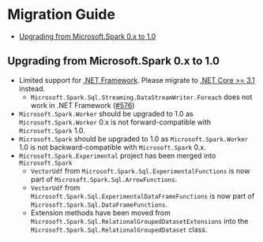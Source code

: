 # Migration Guide
- [Upgrading from Microsoft.Spark 0.x to 1.0](#upgrading-from-microsoftspark-0x-to-10)

## Upgrading from Microsoft.Spark 0.x to 1.0
- Limited support for [.NET Framework](https://dotnet.microsoft.com/learn/dotnet/what-is-dotnet-framework). Please migrate to [.NET Core >= 3.1](https://dotnet.microsoft.com/download/dotnet-core) instead.
  - `Microsoft.Spark.Sql.Streaming.DataStreamWriter.Foreach` does not work in .NET Framework ([#576](https://github.com/dotnet/spark/issues/576))
- `Microsoft.Spark.Worker` should be upgraded to 1.0 as `Microsoft.Spark.Worker` 0.x is not forward-compatible with `Microsoft.Spark` 1.0.
- `Microsoft.Spark` should be upgraded to 1.0 as `Microsoft.Spark.Worker` 1.0 is not backward-compatible with `Microsoft.Spark` 0.x.
- `Microsoft.Spark.Experimental` project has been merged into `Microsoft.Spark`
  - `VectorUdf` from `Microsoft.Spark.Sql.ExperimentalFunctions` is now part of `Microsoft.Spark.Sql.ArrowFunctions`.
  - `VectorUdf` from `Microsoft.Spark.Sql.ExperimentalDataFrameFunctions` is now part of `Microsoft.Spark.Sql.DataFrameFunctions`.
  - Extension methods have been moved from `Microsoft.Spark.Sql.RelationalGroupedDatasetExtensions` into the `Microsoft.Spark.Sql.RelationalGroupedDataset` class.
